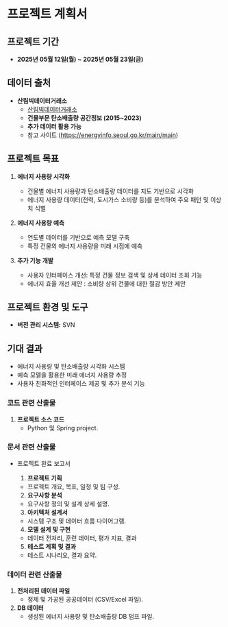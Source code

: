 # 프로젝트 계획서

## 프로젝트 기간
- **2025년 05월 12일(월) ~ 2025년 05월 23일(금)**

## 데이터 출처
- **산림빅데이터거래소**
  - [산림빅데이터거래소](https://www.bigdata-forest.kr/)
  - **건물부문 탄소배출량 공간정보 (2015~2023)**
  - **추가 데이터 활용 가능**
  - 참고 사이트 (https://energyinfo.seoul.go.kr/main/main)

## 프로젝트 목표
1. **에너지 사용량 시각화**
   - 건물별 에너지 사용량과 탄소배출량 데이터를 지도 기반으로 시각화
   - 에너지 사용량 데이터(전력, 도시가스 소비량 등)를 분석하여 주요 패턴 및 이상치 식별

2. **에너지 사용량 예측**
   - 연도별 데이터를 기반으로 예측 모델 구축
   - 특정 건물의 에너지 사용량을 미래 시점에 예측

3. **추가 기능 개발**
   - 사용자 인터페이스 개선: 특정 건물 정보 검색 및 상세 데이터 조회 기능
   - 에너지 효율 개선 제안 : 소비량 상위 건물에 대한 절감 방안 제안

## 프로젝트 환경 및 도구

- **버전 관리 시스템:** SVN

## 기대 결과
- 에너지 사용량 및 탄소배출량 시각화 시스템
- 예측 모델을 활용한 미래 에너지 사용량 추정
- 사용자 친화적인 인터페이스 제공 및 추가 분석 기능


### 코드 관련 산출물
1. **프로젝트 소스 코드**
   - Python 및 Spring project.

### 문서 관련 산출물
- 프로젝트 완료 보고서

    1. **프로젝트 기획**
    - 프로젝트 개요, 목표, 일정 및 팀 구성.
    2. **요구사항 분석**
    - 요구사항 정의 및 설계 상세 설명.
    3. **아키텍처 설계서**
    - 시스템 구조 및 데이터 흐름 다이어그램.
    4. **모델 설계 및 구현**
    - 데이터 전처리, 훈련 데이터, 평가 지표, 결과
    5. **테스트 계획 및 결과**
    - 테스트 시나리오, 결과 요약.

### 데이터 관련 산출물
1. **전처리된 데이터 파일**
   - 정제 및 가공된 공공데이터 (CSV/Excel 파일).
2. **DB 데이터**
   - 생성된 에너지 사용량 및 탄소배출량 DB 덤프 파일.

